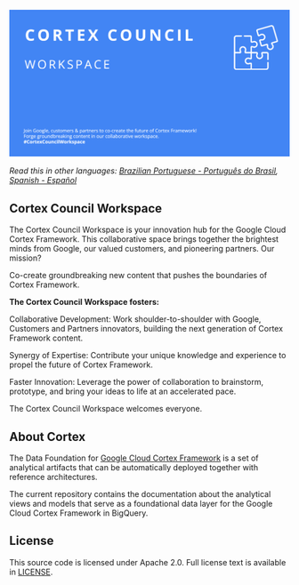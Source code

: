 ![Cortex Social Card](assets/images/CortexCouncilSC.png)

*Read this in other languages: [Brazilian Portuguese - Português do Brasil](profile/README_pt-BR.md), [Spanish - Español](profile/README_es.md)*

## **Cortex Council Workspace**

The Cortex Council Workspace is your innovation hub for the Google Cloud Cortex Framework. This collaborative space brings together the brightest minds from Google, our valued customers, and pioneering partners. Our mission? 

Co-create groundbreaking new content that pushes the boundaries of Cortex Framework.

**The Cortex Council Workspace fosters:**


Collaborative Development: Work shoulder-to-shoulder with Google, Customers and Partners innovators, building the next generation of Cortex Framework content.

Synergy of Expertise: Contribute your unique knowledge and experience to propel the future of Cortex Framework.

Faster Innovation: Leverage the power of collaboration to brainstorm, prototype, and bring your ideas to life at an accelerated pace.

The Cortex Council Workspace welcomes everyone.


## **About Cortex**

The Data Foundation for [Google Cloud Cortex Framework](https://cloud.google.com/solutions/cortex) is a set of analytical artifacts that can be automatically deployed together with reference architectures.

The current repository contains the documentation about the analytical views and models that serve as a foundational data layer for the Google Cloud Cortex Framework in BigQuery.


## **License**
This source code is licensed under Apache 2.0. Full license text is available in [LICENSE](https://github.com/CortexCouncilWorkspace/CCWSite/blob/main/LICENSE).